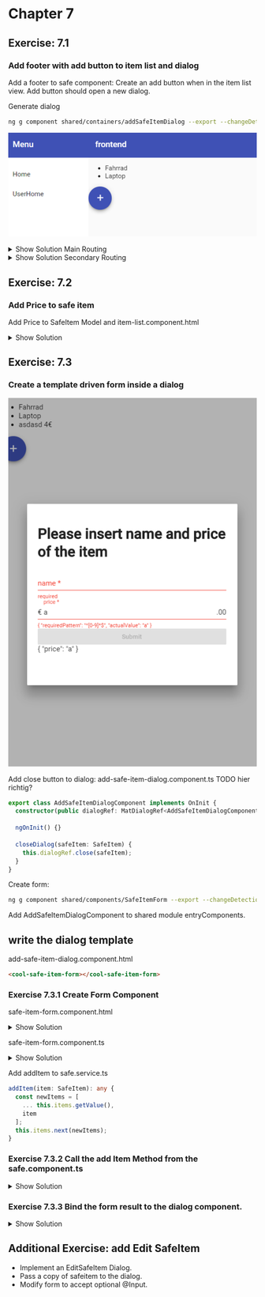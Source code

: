 # Chapter 7

## Exercise: 7.1

### Add footer with add button to item list and dialog

Add a footer to safe component:
Create an add button when in the item list view.
Add button should open a new dialog.

Generate dialog

```bash
ng g component shared/containers/addSafeItemDialog --export --changeDetection OnPush
```

![71](screenshots/71.PNG)

<details><summary>Show Solution Main Routing</summary>
  
- item-list.component.html

```html
<cool-header-with-sidenav>
  <ng-container navlist>
    <mat-nav-list>
      <a mat-list-item routerLink="/home" routerLinkActive="active">Home</a>
      <mat-divider></mat-divider>
      <a mat-list-item routerLink="../" routerLinkActive="active">Back to Safes</a>
    </mat-nav-list>
  </ng-container>
  <!-- Content -->
  <ng-container body>
    <header>
      <h4 mat-subheader>Items</h4>
      <button mat-mini-fab color="primary" (click)="onAddSafeItem($event)">
        <mat-icon aria-label="Example icon-button with a add icon">add</mat-icon>
      </button>
    </header>
    <mat-list>
      <mat-list-item *ngFor="let item of items">{{ item?.name }}</mat-list-item>
    </mat-list>
  </ng-container>
  <!---->
</cool-header-with-sidenav>

```

item-list.component.scss

```css
header {
  display: flex;
  flex-direction: row;
  align-items: center;
}

```

```typescript
 
```
  
</details>
<details><summary>Show Solution Secondary Routing</summary>

safe.component.html

```html
<footer>
  <button mat-fab color="primary" (click)="onAddSafeItem($event)" >
     <mat-icon aria-label="Example icon-button with a add icon">add</mat-icon>
  </button>
</footer>
```

safe.component.scss

```css
:host {
  display: flex;
  flex-direction: column;
}

cool-item-list {
  flex: 1;
}
```

safe.component.ts

```typescript
  ...
  constructor(
    private activatedRoute: ActivatedRoute,
    private service: SafeService,
    private dialog: MatDialog,
  ) { }

  ...

  onAddSafeItem(event) {
    const dialogRef = this.dialog.open(AddSafeItemDialogComponent, {
      height: '400px',
      width: '600px',
    });
  }
```

</details>

## Exercise: 7.2

### Add Price to safe item

Add Price to SafeItem Model and item-list.component.html

<details><summary>Show Solution</summary>

```html
<ul>
  <li *ngFor="let item of items">{{item?.name}}
    <span *ngIf="item!.price">
      {{item!.price}}€
    </span>
  </li>
</ul>
```

</details>

## Exercise: 7.3

### Create a template driven form inside a dialog

![73](screenshots/73.PNG)

Add close button to dialog:
add-safe-item-dialog.component.ts TODO hier richtig?

```typescript
export class AddSafeItemDialogComponent implements OnInit {
  constructor(public dialogRef: MatDialogRef<AddSafeItemDialogComponent>) {}

  ngOnInit() {}

  closeDialog(safeItem: SafeItem) {
    this.dialogRef.close(safeItem);
  }
}
```

Create form:

```bash
ng g component shared/components/SafeItemForm --export --changeDetection OnPush
```

Add AddSafeItemDialogComponent to shared module entryComponents.

## write the dialog template

add-safe-item-dialog.component.html

```html
<cool-safe-item-form></cool-safe-item-form>
```

### Exercise 7.3.1 Create Form Component

safe-item-form.component.html

<details><summary>Show Solution</summary>
<p>

```html
<h1>Please insert name and price of the item</h1>
<form (ngSubmit)="onSubmit()" #safeitemForm="ngForm">
  <div>
    <mat-form-field>
      <input autocomplete="section-item name" #name="ngModel" matInput placeholder="name" required aria-required="true" [(ngModel)]="model.name" type="text"
        name="name" class="form-control" id="name">
      <mat-error *ngIf="(name.invalid || !name.pristine) && name.getError('required')">required</mat-error>
    </mat-form-field>
    <mat-form-field>
      <input autocomplete="section-item price" #price="ngModel" matInput required placeholder="price" pattern="[0-9]*" aria-required="true" [(ngModel)]="model.price"
        type="text" name="price" class="form-control" id="price">
      <span matPrefix>€&nbsp;</span>
      <span matSuffix>.00</span>
      <mat-error *ngIf="(price.invalid || !price.pristine) && price.getError('required')">required</mat-error>
      <mat-error *ngIf="price.invalid || !price.pristine ">{{price.getError('pattern') | json}}</mat-error>
    </mat-form-field>
    <button [disabled]="!safeitemForm.form.valid" mat-raised-button color="primary" type="submit">Submit</button>
  </div>
  {{ model | json }}
</form>
```

</p>
</details>

safe-item-form.component.ts

<details><summary>Show Solution</summary>
<p>

```typescript
import {
  Component,
  EventEmitter,
  OnInit,
  ChangeDetectionStrategy,
  Input,
  Output
} from "@angular/core";
import { SafeItem } from "src/app/core";

@Component({
  selector: "cool-safe-item-form",
  templateUrl: "./safe-item-form.component.html",
  styleUrls: ["./safe-item-form.component.scss"],
  changeDetection: ChangeDetectionStrategy.OnPush
})
export class SafeItemFormComponent implements OnInit {
  @Output()
  result: EventEmitter<SafeItem> = new EventEmitter();
  model = <SafeItem>{};

  constructor() {}

  ngOnInit() {}

  onSubmit() {
    this.result.emit(this.model);
  }

  // TODO: Remove this when we're done
  get diagnostic() {
    return JSON.stringify(this.model);
  }
}
```

</p>
</details>

Add addItem to safe.service.ts

```typescript
addItem(item: SafeItem): any {
  const newItems = [
    ... this.items.getValue(),
    item
  ];
  this.items.next(newItems);
}
```

### Exercise 7.3.2 Call the add Item Method from the safe.component.ts

<details><summary>Show Solution</summary>
<p>

safe.component.ts

```typescript
onAddSafeItem(event) {
  const dialogRef = this.dialog.open(AddSafeItemDialogComponent, {
    height: '400px',
    width: '600px',
  });
  dialogRef.afterClosed().subscribe(result => {
    console.log(`Dialog result: ${result}`);
    if (result) {
      this.service.addItem(result);
    }
  });
}
```

</p>
</details>

### Exercise 7.3.3 Bind the form result to the dialog component.

<details><summary>Show Solution</summary>
<p>

add-safe-item-dialog.component.html

```html
<cool-safe-item-form (result)="closeDialog($event)"></cool-safe-item-form>
```

</p>
</details>

## Additional Exercise: add Edit SafeItem

- Implement an EditSafeItem Dialog.
- Pass a copy of safeitem to the dialog.
- Modify form to accept optional @Input.
